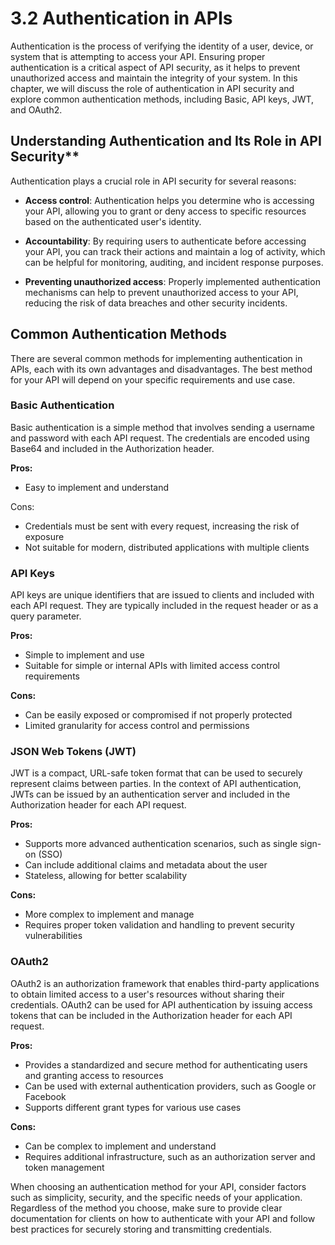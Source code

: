 # 3.2 Authentication in APIs

Authentication is the process of verifying the identity of a user, device, or system that is attempting to access your API. Ensuring proper authentication is a critical aspect of API security, as it helps to prevent unauthorized access and maintain the integrity of your system. In this chapter, we will discuss the role of authentication in API security and explore common authentication methods, including Basic, API keys, JWT, and OAuth2.

## Understanding Authentication and Its Role in API Security**

Authentication plays a crucial role in API security for several reasons:

- **Access control**: Authentication helps you determine who is accessing your API, allowing you to grant or deny access to specific resources based on the authenticated user's identity.
  
- **Accountability**: By requiring users to authenticate before accessing your API, you can track their actions and maintain a log of activity, which can be helpful for monitoring, auditing, and incident response purposes.


- **Preventing unauthorized access**: Properly implemented authentication mechanisms can help to prevent unauthorized access to your API, reducing the risk of data breaches and other security incidents.

## Common Authentication Methods

There are several common methods for implementing authentication in APIs, each with its own advantages and disadvantages. The best method for your API will depend on your specific requirements and use case.

### Basic Authentication

Basic authentication is a simple method that involves sending a username and password with each API request. The credentials are encoded using Base64 and included in the Authorization header.

**Pros:**
- Easy to implement and understand

Cons:
- Credentials must be sent with every request, increasing the risk of exposure
- Not suitable for modern, distributed applications with multiple clients

### API Keys

API keys are unique identifiers that are issued to clients and included with each API request. They are typically included in the request header or as a query parameter.

**Pros:**
- Simple to implement and use
- Suitable for simple or internal APIs with limited access control requirements

**Cons:**
- Can be easily exposed or compromised if not properly protected
- Limited granularity for access control and permissions

### JSON Web Tokens (JWT)

JWT is a compact, URL-safe token format that can be used to securely represent claims between parties. In the context of API authentication, JWTs can be issued by an authentication server and included in the Authorization header for each API request.

**Pros:**
- Supports more advanced authentication scenarios, such as single sign-on (SSO)
- Can include additional claims and metadata about the user
- Stateless, allowing for better scalability

**Cons:**
- More complex to implement and manage
- Requires proper token validation and handling to prevent security vulnerabilities

### OAuth2

OAuth2 is an authorization framework that enables third-party applications to obtain limited access to a user's resources without sharing their credentials. OAuth2 can be used for API authentication by issuing access tokens that can be included in the Authorization header for each API request.

**Pros:**
- Provides a standardized and secure method for authenticating users and granting access to resources
- Can be used with external authentication providers, such as Google or Facebook
- Supports different grant types for various use cases

**Cons:**
- Can be complex to implement and understand
- Requires additional infrastructure, such as an authorization server and token management

When choosing an authentication method for your API, consider factors such as simplicity, security, and the specific needs of your application. Regardless of the method you choose, make sure to provide clear documentation for clients on how to authenticate with your API and follow best practices for securely storing and transmitting credentials.
